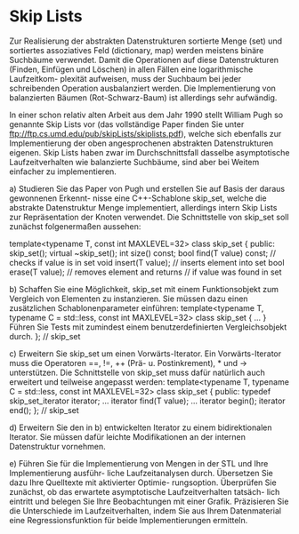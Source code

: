 # Skip Lists

Zur Realisierung der abstrakten Datenstrukturen sortierte Menge (set) und sortiertes assoziatives Feld (dictionary, map) werden meistens binäre Suchbäume verwendet. Damit die Operationen auf diese Datenstrukturen (Finden, Einfügen und Löschen) in allen Fällen eine logarithmische Laufzeitkom- plexität aufweisen, muss der Suchbaum bei jeder schreibenden Operation ausbalanziert werden. Die Implementierung von balanzierten Bäumen (Rot-Schwarz-Baum) ist allerdings sehr aufwändig.

In einer schon relativ alten Arbeit aus dem Jahr 1990 stellt William Pugh so genannte Skip Lists vor (das vollständige Paper finden Sie unter ftp://ftp.cs.umd.edu/pub/skipLists/skiplists.pdf), welche sich ebenfalls zur Implementierung der oben angesprochenen abstrakten Datenstrukturen eigenen. Skip Lists haben zwar im Durchschnittsfall dasselbe asymptotische Laufzeitverhalten wie balanzierte Suchbäume, sind aber bei Weitem einfacher zu implementieren.

a) Studieren Sie das Paper von Pugh und erstellen Sie auf Basis der daraus gewonnenen Erkennt- nisse eine C++-Schablone skip_set, welche die abstrakte Datenstruktur Menge implementiert, allerdings intern Skip Lists zur Repräsentation der Knoten verwendet. Die Schnittstelle von skip_set soll zunächst folgenermaßen aussehen:

template<typename T, const int MAXLEVEL=32> class skip_set {
  public:
    skip_set();
    virtual ~skip_set();
    int size() const;
    bool find(T value) const; // checks if value is in set void insert(T value); // inserts element into set bool erase(T value); // removes element and returns
 // if value was found in set

b) Schaffen Sie eine Möglichkeit, skip_set mit einem Funktionsobjekt zum Vergleich von Elementen zu instanzieren. Sie müssen dazu einen zusätzlichen Schablonenparameter einführen:
template<typename T, typename C = std::less<T>, const int MAXLEVEL=32> class skip_set {
... }
Führen Sie Tests mit zumindest einem benutzerdefinierten Vergleichsobjekt durch.
}; // skip_set


c) Erweitern Sie skip_set um einen Vorwärts-Iterator. Ein Vorwärts-Iterator muss die Operatoren ==, !=, ++ (Prä- u. Postinkrement), * und -> unterstützen. Die Schnittstelle von skip_set muss dafür natürlich auch erweitert und teilweise angepasst werden:
template<typename T, typename C = std::less<T>, const int MAXLEVEL=32> class skip_set {
public:
typedef skip_set_iterator iterator; ...
iterator find(T value);
...
iterator begin();
iterator end();
       }; // skip_set
       
d) Erweitern Sie den in b) entwickelten Iterator zu einem bidirektionalen Iterator. Sie müssen dafür leichte Modifikationen an der internen Datenstruktur vornehmen.

e) Führen Sie für die Implementierung von Mengen in der STL und Ihre Implementierung ausführ- liche Laufzeitanalysen durch. Übersetzen Sie dazu Ihre Quelltexte mit aktivierter Optimie- rungsoption. Überprüfen Sie zunächst, ob das erwartete asymptotische Laufzeitverhalten tatsäch- lich eintritt und belegen Sie Ihre Beobachtungen mit einer Grafik. Präzisieren Sie die Unterschiede im Laufzeitverhalten, indem Sie aus Ihrem Datenmaterial eine Regressionsfunktion für beide Implementierungen ermitteln.
